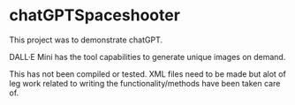 # chatGPTSpaceshooter

This project was to demonstrate chatGPT.

DALL·E Mini has the tool capabilities to generate unique images on demand. 


This has not been compiled or tested. XML files need to be made but alot of leg work related to writing the functionality/methods have been taken care of. 
